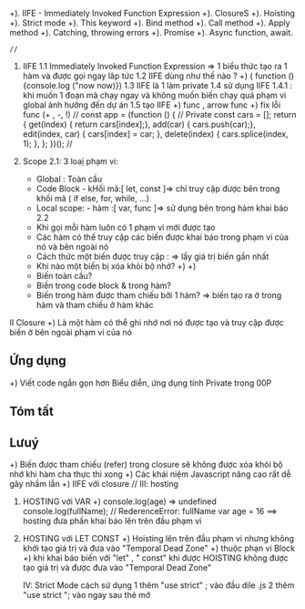 +). IIFE - Immediately Invoked Function Expression
+). ClosureS
+). Hoisting
+). Strict mode
+). This keyword
+). Bind method
+). Call method
+). Apply method
+). Catching, throwing errors
+). Promise
+). Async function, await.

    //

1. IIFE
   1.1 Immediately Invoked Function Expression => 1 biểu thức tạo ra 1 hàm và được gọi ngay lâp tức
   1.2 IIFE dùng như thế nào ?
   +) ( function () {console.log ("now now)})
   1.3 IIFE là 1 làm private
   1.4 sử dụng IIFE
   1.4.1 : khi muốn 1 đoạn mã chạy ngay và không muốn biến chạy quá phạm vi global ảnh hưởng đến dự án
   1.5 tạo IIFE
   +) func , arrow func
   +) fix lỗi func (+ , -, !)
   //
   const app = (function () {
   // Private
   const cars = [];
   return {
   get(index) {
   return cars[index];},
   add(car) {
   cars.push(car);},
   edit(index, car) {
   cars[index] = car; },
   delete(index) {
   cars.splice(index, 1); }, }; })();
   //
2. Scope
   2.1: 3 loaị phạm vi:

   - Global : Toàn cầu
   - Code Block - kHối mã:[ let, const ]=> chỉ truy cập được bên trong khối mã ( if else, for, while, ...)
   - Local scope: - hàm :[ var, func ]=> sử dụng bên trong hàm khai báo
     2.2
   - Khi gọi mỗi hàm luôn có 1 phạm vi mới được tạo
   - Các hàm có thế truy cập các biến được khai báo
     trong phạm vi của nó và bên ngoài nó
   - Cách thức một biến được truy cập :
     => lấy giá trị biến gần nhất
   - Khi nào một biến bị xóa khỏi bộ nhớ?
     +)
     +)
   - Biến toàn cầu?
   - Biến trong code block & trong hàm?
   - Biến trong hàm được tham chiếu bởi 1 hàm?
     => biến tạo ra ở trong hàm và tham chiếu ở hàm khác

II Closure
+) Là một hàm có thể ghi nhớ nơi nó được tạo và truy cập được biến ở bên ngoài phạm vi của nó

## Ứng dụng

+) Viết code ngắn gọn hơn
Biểu diễn, ứng dụng tính Private trong 00P

## Tóm tất

## Lưuý

+) Biến được tham chiếu (refer) trong closure sẽ không được xóa khỏi bộ nhớ khi hàm cha thực thi xong
+) Các khái niệm Javascript nâng cao rất dễ gây nhầm lẫn
+) IIFE với closure
//
III: hosting

1. HOSTING với VAR
   +)
   console.log(age) => undefined
   console.log(fullName); // RederenceError: fullName
   var age = 16
   ==> hosting đưa phần khai báo lên trên đầu phạm vi
2. HOSTING với LET CONST
   +) Hoisting lên trên đầu phạm vi nhưng không khởi tạo giá trị và đưa vào "Temporal Dead Zone"
   +) thuộc phạn vi Block
   +) khi khai báo biến với "let" , " const" khi được HOISTING không được tạo giá trị và được đưa vào "Temporal Dead Zone"

   IV: Strict Mode
   cách sử dụng
   1 thêm "use strict" ; vào đầu dile .js
   2 thêm "use strict "; vào ngay sau thẻ mở <script>
   3 thêm "use strict "; vào đầu phạm vi hàm

## đặt trưng

+) không thể khai báo biến mà không sử dụng từ khoá var, let, const

## testFunc ()

•Báo lỗi khi gán lại giá trị cho thuộc tính có writable: false
•Báo lỗi khi hàm có tham số trùng tên
•Khai báo hàm trong code block thì hàm sẽ thuộc phạm vi
code block
•Không đặt tên biến, tên hàm bằng một số từ khóa "nhạy cảm"
của ngôn ngữ

## Công dụng

1. Tránh "quên" từ khóa khai báo biến
2. Tránh trùng tên biến lẫn tới lỗi logic
3. Sử dụng bộ nhớ hiệu quả vì tránh tạo biến global

V: Primitive Types & Reference Types ( kiểu tham trị và tham chiếu)

### 1.Value types (Primitive data types)

      -String
      Number
      Boolean
     -BigInt
      -Symbol
     -undefined
     -null
      gắn thêm , xoá thì chỉ có 1 bộ nhớ

### 2. Reference types (Non-primitive data types)

     -Object
     -Array
      Function
       luôn luôn tạo thêm 1 vùng nhớ mới được tạo ra

## Data types with functions

      -Value types
     -Reference types
     cách sửa dùng JSON.parse(JSON.stringify(obj))
     {...} => kéo 1 cấp

func sum(a,b) {}
c = 1, d = 2
sum(c, d)
+) so sánh 2 obj giống nhau => false ( do khác địa chỉ bộ nhớ)

//
//
VI: THIS
+) từ khoá this trỏ về đối tượng mà nó đang thuộc về
This Keyword
Từ khóa this trong Javascript đề cập đến đối tượng mà nó thuộc về.

## Đặc tính

1.  Trong một phương thức, this tham chiếu tới đối tượng truy cập
    phương thức (đối tượng trước dấu .)
2.  Đứng ngoài phương thức, this tham chiếu tới đối tượng global

## Lưuý

    •this trong hàm tạo là đại diện cho tối tượng sẽ được tạo
    this trong một hàm là undefined khiởstrict mode
    •Các phương thức bind (), call(), apply() có thể tham
    chiếu this tới đối tượng khác

//
//
VII Bind()
=> ràng buộc từ khoá THIS trong hàm, phương thức thành đối tượng khác tuỳ ý
+)
//
//
IX Call

## Call Method

Là phương thức trong prototype của Function constructor, phương thức
này được dùng để gọi hàm và cũng có thể bind this cho hàm.
Ví dụ
Gọi hàm với call method
Giọi hàm và bind this, lưuýtrong strict mode vẫn có this nếu được
bind
Thể hiện tính kế thừa (extends) trong OOP
•Mượn hàm (function borrowing), thêm ví dụ với arguments
//
//
X: apply()
Apply method()
=> phuongw thức này cho phép gọi 1 hàm với một this(bind) và truyền đối số cho hàm gốc dưới dạng mảng
function fn() {}
// bind
fn.bind();
// call
fn.call();
// apply
fn.apply();
// •Là các methods được thừa kế từ Function.prototype
function fn() {}
fn.bind === Function.prototype.bind; // true
fn.call === Function.prototype.call; // true
fn.apply === Function.prototype.apply; // true
==> •Là các methods được thừa kế từ Function.prototype

## So sánh

+) GIỐNG NHAU
function fn() {}
console.log(fn.bind === Function.prototype.bind); // true
console.log(fn.call === Function.prototype.call); // true
console.log(fn.apply === Function.prototype.apply); //
//
+) KHÁC NHAU
các đối số hoạt động
/\*\*
Bind method

- Tra ra hàm mái với this tham chiếu tới thisArg`
- Không thực hiện gọi hàm
- Nếu được bind kèm `argl, arg2, ...` thì các đối số này sẽ được ưu tiên hơn
  eg:
- const newFn=fn.bind(thisArg, arg1, arg2, ...) => ưu tiên hơn
- newFn (arg1, arg2, ...)
  /\*\*
  Call method

- Thực hiện bind `this` với `thisArg` và thực hiện gọi hàm
- Nhận các đối số cho hàm gốc từ argl, arg2, ...

/\*\*
fn.call(thisArg, arg1, arg2, ...)

- \*Apply method

* Thực hiện bind `this` với `thisArg` và thực hiện gọi hàm
* Nhận các đối số cho hàm gốc bằng đối số thứ2dưới dạng màng `[argl, arg2,
